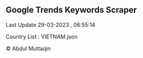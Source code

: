 

## Google Trends Keywords Scraper 
 
Last Update 29-03-2023 , 06:55:14

Country List :
VIETNAM.json



© Abdul Muttaqin 
